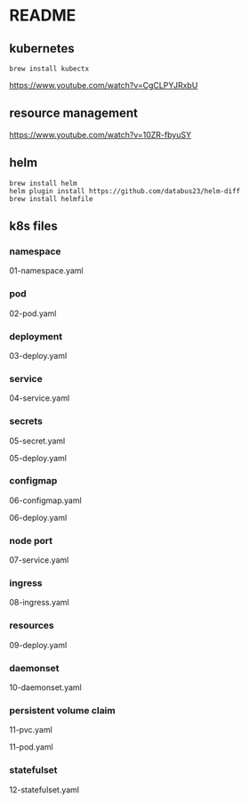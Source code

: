 # README

## kubernetes

```
brew install kubectx
```

https://www.youtube.com/watch?v=CgCLPYJRxbU

## resource management

https://www.youtube.com/watch?v=10ZR-fbyuSY

## helm

```
brew install helm
helm plugin install https://github.com/databus23/helm-diff
brew install helmfile
```

## k8s files

### namespace

01-namespace.yaml

### pod

02-pod.yaml

### deployment

03-deploy.yaml

### service

04-service.yaml

### secrets

05-secret.yaml

05-deploy.yaml

### configmap

06-configmap.yaml

06-deploy.yaml

### node port

07-service.yaml

### ingress

08-ingress.yaml

### resources

09-deploy.yaml

### daemonset

10-daemonset.yaml

### persistent volume claim

11-pvc.yaml

11-pod.yaml

### statefulset

12-statefulset.yaml
